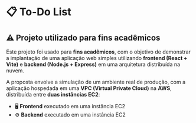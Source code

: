 # 📋 To-Do List

## ⚠️ Projeto utilizado para fins acadêmicos

Este projeto foi usado para **fins acadêmicos**, com o objetivo de demonstrar a implantação de uma aplicação web simples utilizando **frontend (React + Vite)** e **backend (Node.js + Express)** em uma arquitetura distribuída na nuvem.

A proposta envolve a simulação de um ambiente real de produção, com a aplicação hospedada em uma **VPC (Virtual Private Cloud)** na **AWS**, distribuída entre **duas instâncias EC2**:

- 🖥️ **Frontend** executado em uma instância EC2 
- ⚙️ **Backend** executado em uma instância EC2

